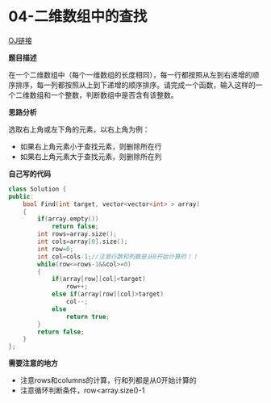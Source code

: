 # 04-二维数组中的查找

[OJ链接](https://www.nowcoder.com/practice/abc3fe2ce8e146608e868a70efebf62e?tpId=13&tqId=11154&tPage=1&rp=1&ru=/ta/coding-interviews&qru=/ta/coding-interviews/question-ranking)

**题目描述**

在一个二维数组中（每个一维数组的长度相同），每一行都按照从左到右递增的顺序排序，每一列都按照从上到下递增的顺序排序。请完成一个函数，输入这样的一个二维数组和一个整数，判断数组中是否含有该整数。

**思路分析**

选取右上角或左下角的元素，以右上角为例：

* 如果右上角元素小于查找元素，则删除所在行
* 如果右上角元素大于查找元素，则删除所在列

**自己写的代码**

```c++
class Solution {
public:
    bool Find(int target, vector<vector<int> > array) 
    {
        if(array.empty())
            return false;
        int rows=array.size();
        int cols=array[0].size();
        int row=0;
        int col=cols-1;//注意行数和列数是从0开始计算的！！
        while(row<=rows-1&&col>=0)
        {
            if(array[row][col]<target)
                row++;
            else if(array[row][col]>target)
                col--;
            else
                return true;
        }
        return false;
    }
};
```

**需要注意的地方**

* 注意rows和columns的计算，行和列都是从0开始计算的
* 注意循环判断条件，row<array.size()-1
